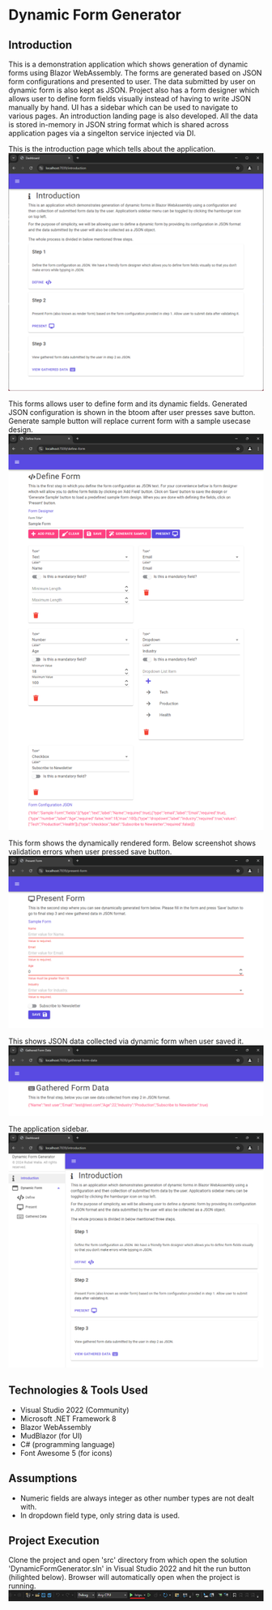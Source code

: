 # Dynamic Form Generator

## Introduction
This is a demonstration application which shows generation of dynamic forms using Blazor WebAssembly. The forms are generated based on JSON form configurations and presented to user. The data submitted by user on dynamic form is also kept as JSON. Project also has a form designer which allows user to define form fields visually instead of having to write JSON manually by hand. UI has a sidebar which can be used to navigate to various pages. An introduction landing page is also developed. All the data is stored in-memory in JSON string format which is shared across application pages via a singelton service injected via DI.

This is the introduction page which tells about the application.
![Intro](doc/screenshots/1.png)

This forms allows user to define form and its dynamic fields. Generated JSON configuration is shown in the btoom after user presses save button. Generate sample button will replace current form with a sample usecase design.
![Define Form](doc/screenshots/2.png)

This form shows the dynamically rendered form. Below screenshot shows validation errors when user pressed save button.
![Present Form](doc/screenshots/3.png)

This shows JSON data collected via dynamic form when user saved it.
![View Data](doc/screenshots/4.png)

The application sidebar.
![Sidebar](doc/screenshots/5.png)

## Technologies & Tools Used
* Visual Studio 2022 (Community)
* Microsoft .NET Framework 8
* Blazor WebAssembly
* MudBlazor (for UI)
* C# (programming language)
* Font Awesome 5 (for icons)

## Assumptions
* Numeric fields are always integer as other number types are not dealt with.
* In dropdown field type, only string data is used.

## Project Execution
Clone the project and open 'src' directory from which open the solution 'DynamicFormGenerator.sln' in Visual Studio 2022 and hit the run button (hilighted below). Browser will automatically open when the project is running.
![Run Project](doc/screenshots/6.png)
